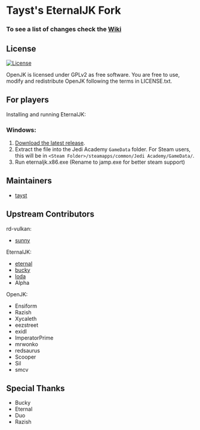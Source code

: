 # Tayst's EternalJK Fork
### To see a list of changes check the [Wiki](https://github.com/taysta/EternalJK/wiki/tayst's-changes-to-EternalJK)

## License

[![License](https://img.shields.io/github/license/eternalcodes/EternalJK.svg)](https://github.com/eternalcodes/EternalJK/blob/master/LICENSE.txt)

OpenJK is licensed under GPLv2 as free software. You are free to use, modify and redistribute OpenJK following the terms in LICENSE.txt.

## For players

Installing and running EternalJK:

### Windows:
1. [Download the latest release](https://github.com/taysta/TaystJK/releases).
2. Extract the file into the Jedi Academy `GameData` folder. For Steam users, this will be in `<Steam Folder>/steamapps/common/Jedi Academy/GameData/`.
3. Run eternaljk.x86.exe (Rename to jamp.exe for better steam support)

## Maintainers
* [tayst](https://github.com/taysta)

## Upstream Contributors 

rd-vulkan:
* [sunny](https://github.com/JKSunny)

EternalJK:
* [eternal](https://github.com/eternalcodes)
* [bucky](https://github.com/Bucky21659)
* [loda](https://github.com/videoP)
* Alpha

OpenJK:
* Ensiform
* Razish
* Xycaleth
* eezstreet
* exidl
* ImperatorPrime
* mrwonko
* redsaurus
* Scooper
* Sil
* smcv

## Special Thanks
* Bucky
* Eternal
* Duo
* Razish
